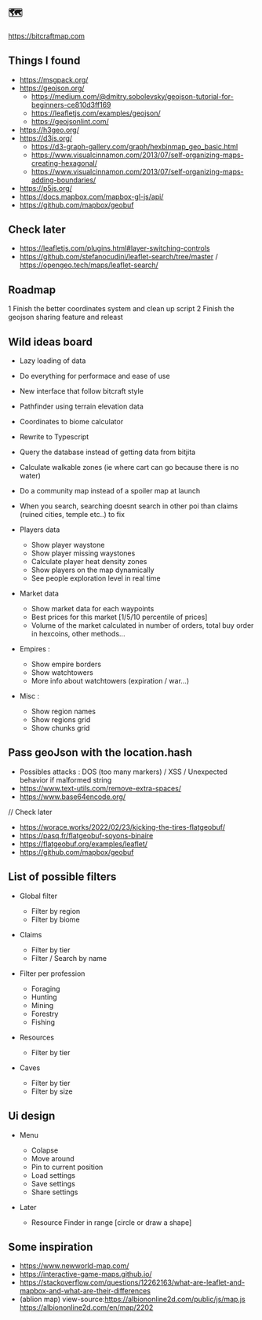 ## 🗺️
https://bitcraftmap.com

## Things I found

- https://msgpack.org/
- https://geojson.org/
    - https://medium.com/@dmitry.sobolevsky/geojson-tutorial-for-beginners-ce810d3ff169
    - https://leafletjs.com/examples/geojson/
    - https://geojsonlint.com/
- https://h3geo.org/
- https://d3js.org/
    - https://d3-graph-gallery.com/graph/hexbinmap_geo_basic.html
    - https://www.visualcinnamon.com/2013/07/self-organizing-maps-creating-hexagonal/
    - https://www.visualcinnamon.com/2013/07/self-organizing-maps-adding-boundaries/
- https://p5js.org/
- https://docs.mapbox.com/mapbox-gl-js/api/
- https://github.com/mapbox/geobuf

## Check later
- https://leafletjs.com/plugins.html#layer-switching-controls
- https://github.com/stefanocudini/leaflet-search/tree/master / https://opengeo.tech/maps/leaflet-search/

## Roadmap

1 Finish the better coordinates system and clean up script
2 Finish the geojson sharing feature and releast

## Wild ideas board

- Lazy loading of data
- Do everything for performace and ease of use
- New interface that follow bitcraft style
- Pathfinder using terrain elevation data
- Coordinates to biome calculator
- Rewrite to Typescript
- Query the database instead of getting data from bitjita
- Calculate walkable zones (ie where cart can go because there is no water)
- Do a community map instead of a spoiler map at launch
- When you search, searching doesnt search in other poi than claims (ruined cities, temple etc..) to fix

- Players data
    - Show player waystone
    - Show player missing waystones
    - Calculate player heat density zones
    - Show players on the map dynamically
    - See people exploration level in real time

- Market data
    - Show market data for each waypoints
    - Best prices for this market [1/5/10 percentile of prices]
    - Volume of the market calculated in number of orders, total buy order in hexcoins, other methods...

- Empires :
    - Show empire borders
    - Show watchtowers
    - More info about watchtowers (expiration / war...)

- Misc :
    - Show region names
    - Show regions grid
    - Show chunks grid


## Pass geoJson with the location.hash

- Possibles attacks : DOS (too many markers) / XSS / Unexpected behavior if malformed string
- https://www.text-utils.com/remove-extra-spaces/
- https://www.base64encode.org/



// Check later 

- https://worace.works/2022/02/23/kicking-the-tires-flatgeobuf/
- https://pasq.fr/flatgeobuf-soyons-binaire
- https://flatgeobuf.org/examples/leaflet/
- https://github.com/mapbox/geobuf


## List of possible filters
- Global filter
    - Filter by region
    - Filter by biome
- Claims
    - Filter by tier
    - Filter / Search by name

- Filter per profession
    - Foraging
    - Hunting
    - Mining
    - Forestry
    - Fishing

- Resources
    - Filter by tier

- Caves
    - Filter by tier
    - Filter by size

## Ui design
- Menu
    - Colapse
    - Move around
    - Pin to current position
    - Load settings
    - Save settings
    - Share settings

- Later
    - Resource Finder in range [circle or draw a shape]

## Some inspiration

- https://www.newworld-map.com/
- https://interactive-game-maps.github.io/
- https://stackoverflow.com/questions/12262163/what-are-leaflet-and-mapbox-and-what-are-their-differences
- (ablion map) view-source:https://albiononline2d.com/public/js/map.js https://albiononline2d.com/en/map/2202


